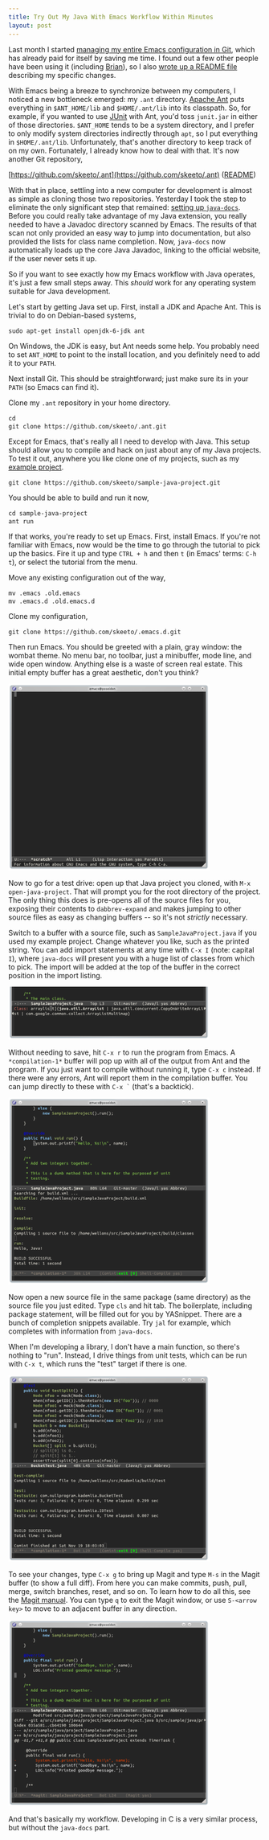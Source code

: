 ```yaml
---
title: Try Out My Java With Emacs Workflow Within Minutes
layout: post
---
```


Last month I started [managing my entire Emacs configuration in
Git](/blog/2011/10/19/), which has already paid for itself by saving
me time. I found out a few other people have been using it (including
[Brian](http://www.50ply.com/)), so I also [wrote up a README
file](https://github.com/skeeto/.emacs.d#readme) describing my
specific changes.

With Emacs being a breeze to synchronize between my computers, I
noticed a new bottleneck emerged: my `.ant`
directory. [Apache Ant](http://ant.apache.org/) puts everything in
`$ANT_HOME/lib` and `$HOME/.ant/lib` into its classpath. So, for
example, if you wanted to use [JUnit](http://www.junit.org/) with Ant,
you'd toss `junit.jar` in either of those directories. `$ANT_HOME`
tends to be a system directory, and I prefer to only modify system
directories indirectly through `apt`, so I put everything in
`$HOME/.ant/lib`. Unfortunately, that's another directory to keep
track of on my own. Fortunately, I already know how to deal with
that. It's now another Git repository,

[https://github.com/skeeto/.ant](https://github.com/skeeto/.ant)
([README](https://github.com/skeeto/.ant#readme))

With that in place, settling into a new computer for development is
almost as simple as cloning those two repositories. Yesterday I took
the step to eliminate the only significant step that remained:
[setting up `java-docs`](/blog/2010/10/14/). Before you could really
take advantage of my Java extension, you really needed to have a
Javadoc directory scanned by Emacs. The results of that scan not only
provided an easy way to jump into documentation, but also provided the
lists for class name completion. Now, `java-docs` now automatically
loads up the core Java Javadoc, linking to the official website, if
the user never sets it up.

So if you want to see exactly how my Emacs workflow with Java
operates, it's just a few small steps away. This *should* work for any
operating system suitable for Java development.

Let's start by getting Java set up. First, install a JDK and Apache
Ant. This is trivial to do on Debian-based systems,

    sudo apt-get install openjdk-6-jdk ant

On Windows, the JDK is easy, but Ant needs some help. You probably
need to set `ANT_HOME` to point to the install location, and you
definitely need to add it to your `PATH`.

Next install Git. This should be straightforward; just make sure its
in your `PATH` (so Emacs can find it).

Clone my `.ant` repository in your home directory.

    cd
    git clone https://github.com/skeeto/.ant.git

Except for Emacs, that's really all I need to develop with Java. This
setup should allow you to compile and hack on just about any of my
Java projects. To test it out, anywhere you like clone one of my
projects, such as my
[example project](https://github.com/skeeto/sample-java-project).

    git clone https://github.com/skeeto/sample-java-project.git

You should be able to build and run it now,

    cd sample-java-project
    ant run

If that works, you're ready to set up Emacs. First, install Emacs. If
you're not familiar with Emacs, now would be the time to go through
the tutorial to pick up the basics. Fire it up and type `CTRL + h` and
then `t` (in Emacs' terms: `C-h t`), or select the tutorial from the
menu.

Move any existing configuration out of the way,

    mv .emacs .old.emacs
    mv .emacs.d .old.emacs.d

Clone my configuration,

    git clone https://github.com/skeeto/.emacs.d.git

Then run Emacs. You should be greeted with a plain, gray window: the
wombat theme. No menu bar, no toolbar, just a minibuffer, mode line,
and wide open window. Anything else is a waste of screen real
estate. This initial empty buffer has a great aesthetic, don't you
think?

[![](/img/emacs/init-thumb.png)](/img/emacs/init.png)

Now to go for a test drive: open up that Java project you cloned, with
`M-x open-java-project`. That will prompt you for the root directory
of the project. The only thing this does is pre-opens all of the
source files for you, exposing their contents to `dabbrev-expand` and
makes jumping to other source files as easy as changing buffers -- so
it's not *strictly* necessary.

Switch to a buffer with a source file, such as
`SampleJavaProject.java` if you used my example project. Change
whatever you like, such as the printed string. You can add import
statements at any time with `C-x I` (note: capital `I`), where
`java-docs` will present you with a huge list of classes from which to
pick. The import will be added at the top of the buffer in the correct
position in the import listing.

[![](/img/emacs/java-import-thumb.png)](/img/emacs/java-import.png)

Without needing to save, hit `C-x r` to run the program from Emacs. A
`*compilation-1*` buffer will pop up with all of the output from Ant
and the program. If you just want to compile without running it, type
`C-x c` instead. If there were any errors, Ant will report them in the
compilation buffer. You can jump directly to these with <code>C-x
`</code> (that's a backtick).

[![](/img/emacs/java-run-thumb.png)](/img/emacs/java-run.png)

Now open a new source file in the same package (same directory) as the
source file you just edited. Type `cls` and hit tab. The boilerplate,
including package statement, will be filled out for you by
YASnippet. There are a bunch of completion snippets available. Try
`jal` for example, which completes with information from `java-docs`.

When I'm developing a library, I don't have a main function, so
there's nothing to "run". Instead, I drive things from unit tests,
which can be run with `C-x t`, which runs the "test" target if there
is one.

[![](/img/emacs/junit-mock-thumb.png)](/img/emacs/junit-mock.png)

To see your changes, type `C-x g` to bring up Magit and type `M-s` in
the Magit buffer (to show a full diff). From here you can make
commits, push, pull, merge, switch branches, reset, and so on. To
learn how to do all this, see the
[Magit manual](http://philjackson.github.com/magit/magit.html). You
can type `q` to exit the Magit window, or use `S-<arrow key>` to move
to an adjacent buffer in any direction.

[![](/img/emacs/magit-thumb.png)](/img/emacs/magit.png)

And that's basically my workflow. Developing in C is a very similar
process, but without the `java-docs` part.
